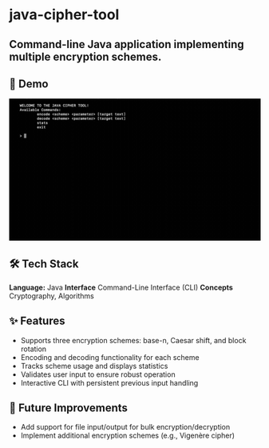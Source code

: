 # java-cipher-tool
Command-line Java application implementing multiple encryption schemes.
---

## 🎥 Demo
![App Demo](ciphertooldemo.gif)

## 🛠️ Tech Stack
**Language:** Java
**Interface** Command-Line Interface (CLI)
**Concepts** Cryptography, Algorithms

## ✨ Features
- Supports three encryption schemes: base-n, Caesar shift, and block rotation
- Encoding and decoding functionality for each scheme
- Tracks scheme usage and displays statistics
- Validates user input to ensure robust operation
- Interactive CLI with persistent previous input handling

## 🔮 Future Improvements
- Add support for file input/output for bulk encryption/decryption
- Implement additional encryption schemes (e.g., Vigenère cipher)
